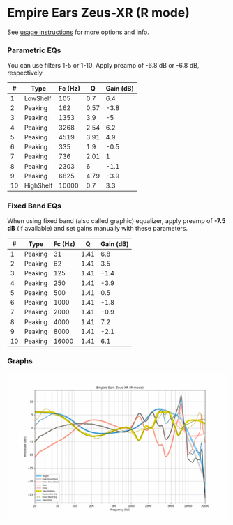 # Empire Ears Zeus-XR (R mode)
See [usage instructions](https://github.com/jaakkopasanen/AutoEq#usage) for more options and info.

### Parametric EQs
You can use filters 1-5 or 1-10. Apply preamp of -6.8 dB or -6.8 dB, respectively.

|   # | Type      |   Fc (Hz) |    Q |   Gain (dB) |
|-----|-----------|-----------|------|-------------|
|   1 | LowShelf  |       105 | 0.7  |         6.4 |
|   2 | Peaking   |       162 | 0.57 |        -3.8 |
|   3 | Peaking   |      1353 | 3.9  |        -5   |
|   4 | Peaking   |      3268 | 2.54 |         6.2 |
|   5 | Peaking   |      4519 | 3.91 |         4.9 |
|   6 | Peaking   |       335 | 1.9  |        -0.5 |
|   7 | Peaking   |       736 | 2.01 |         1   |
|   8 | Peaking   |      2303 | 6    |        -1.1 |
|   9 | Peaking   |      6825 | 4.79 |        -3.9 |
|  10 | HighShelf |     10000 | 0.7  |         3.3 |

### Fixed Band EQs
When using fixed band (also called graphic) equalizer, apply preamp of **-7.5 dB** (if available) and set gains manually with these parameters.

|   # | Type    |   Fc (Hz) |    Q |   Gain (dB) |
|-----|---------|-----------|------|-------------|
|   1 | Peaking |        31 | 1.41 |         6.8 |
|   2 | Peaking |        62 | 1.41 |         3.5 |
|   3 | Peaking |       125 | 1.41 |        -1.4 |
|   4 | Peaking |       250 | 1.41 |        -3.9 |
|   5 | Peaking |       500 | 1.41 |         0.5 |
|   6 | Peaking |      1000 | 1.41 |        -1.8 |
|   7 | Peaking |      2000 | 1.41 |        -0.9 |
|   8 | Peaking |      4000 | 1.41 |         7.2 |
|   9 | Peaking |      8000 | 1.41 |        -2.1 |
|  10 | Peaking |     16000 | 1.41 |         6.1 |

### Graphs
![](./Empire%20Ears%20Zeus-XR%20(R%20mode).png)
